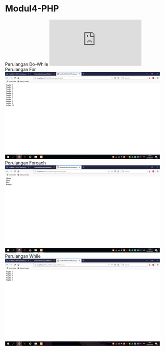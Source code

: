 # Modul4-PHP
Perulangan Do-While
![alt text](https://github.com/GhufronAndriansyah/Modul4-PHP/blob/master/PerulanganDo-While.php)
Perulangan For
![alt text](https://github.com/GhufronAndriansyah/Modul4-PHP/blob/master/PerulanganFor.png)
Perulangan Foreach
![alt text](https://github.com/GhufronAndriansyah/Modul4-PHP/blob/master/PerulanganForeach.png)
Perulangan While
![alt text](https://github.com/GhufronAndriansyah/Modul4-PHP/blob/master/PerulanganWhile.png)
